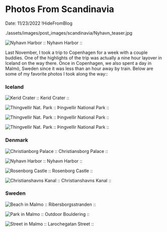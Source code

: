 # Photos From Scandinavia
Date: 11/23/2022
!HideFromBlog

<PreviewImg>./assets/images/post_images/scandinavia/Nyhavn_teaser.jpg</PreviewImg>


![Nyhavn Harbor](./assets/images/post_images/scandinavia/Nyhavn_teaser.jpg)
:: Nyhavn Harbor ::
<br>

Last November, I took a trip to Copenhagen for a week with a couple buddies. One of the highlights of the trip was actually a nine hour layover in Iceland on the way there. Once in Copenhagen, we also spent a day in Malmö, Sweden since it was less than an hour away by train. Below are some of my favorite photos I took along the way::

### Iceland

![Kerid Crater](./assets/images/post_images/scandinavia/Kerid_Crater.jpg)
:: Kerid Crater ::

![Thingvellir Nat. Park](./assets/images/post_images/scandinavia/thingvellir_3.jpg)
:: Þingvellir National Park ::

![Thingvellir Nat. Park](./assets/images/post_images/scandinavia/thingvellir_4.jpg)
:: Þingvellir National Park ::

![Thingvellir Nat. Park](./assets/images/post_images/scandinavia/thingvellir_6.jpg)
:: Þingvellir National Park ::

### Denmark

![Christianborg Palace](./assets/images/post_images/scandinavia/Christianborg_Palace_1.jpg)
:: Christiansborg Palace ::

![Nyhavn Harbor](./assets/images/post_images/scandinavia/Nyhavn_1.jpg)
:: Nyhavn Harbor ::

![Rosenborg Castle](./assets/images/post_images/scandinavia/Rosenborg_Slot.jpg)
:: Rosenborg Castle ::

![Christianshavns Kanal](./assets/images/post_images/scandinavia/Christianshavns_Kanal.jpg)
:: Christianshavns Kanal ::

### Sweden

![Beach in Malmo](./assets/images/post_images/scandinavia/malmo_beach.jpg)
:: Ribersborgsstranden ::

![Park in Malmo](./assets/images/post_images/scandinavia/malmo_park_bouldering.jpg)
:: Outdoor Bouldering ::

![Street in Malmo](./assets/images/post_images/scandinavia/malmo_street.jpg)
:: Larochegatan Street ::
